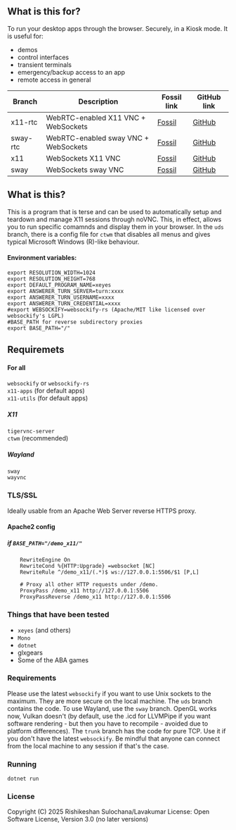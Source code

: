## What is this for? 
To run your desktop apps through the browser. Securely, in a Kiosk mode. It is useful for:
 - demos  
 - control interfaces  
 - transient terminals  
 - emergency/backup access to an app  
 - remote access in general  

| Branch    | Description                          | Fossil link                          | GitHub link                  |
|-----------|--------------------------------------|--------------------------------------|------------------------------|
| x11-rtc   | WebRTC-enabled X11 VNC + WebSockets | [Fossil](?cmd=redirect&branch=x11-rtc)  | [GitHub](../tree/x11-rtc)   |
| sway-rtc  | WebRTC-enabled sway VNC + WebSockets| [Fossil](?cmd=redirect&branch=sway-rtc) | [GitHub](../tree/sway-rtc)  |
| x11       | WebSockets X11 VNC                   | [Fossil](?cmd=redirect&branch=x11)      | [GitHub](../tree/x11)       |
| sway      | WebSockets sway VNC                  | [Fossil](?cmd=redirect&branch=sway)     | [GitHub](../tree/sway)      |


## What is this?
This is a program that is terse and can be used to automatically setup and teardown and manage X11 sessions through noVNC. This, in effect, allows you to run specific comamnds and display them in your browser. 
In the `uds` branch, there is a config file for `ctwm` that disables all menus and gives typical Microsoft Windows (R)-like behaviour.   
#### Environment variables:  
``` 
export RESOLUTION_WIDTH=1024 
export RESOLUTION_HEIGHT=768 
export DEFAULT_PROGRAM_NAME=xeyes 
export ANSWERER_TURN_SERVER=turn:xxxx
export ANSWERER_TURN_USERNAME=xxxx
export ANSWERER_TURN_CREDENTIAL=xxxx
#export WEBSOCKIFY=websockify-rs (Apache/MIT like licensed over websockify's LGPL) 
#BASE_PATH for reverse subdirectory proxies 
export BASE_PATH="/" 
``` 

## Requiremets
#### For all  
`websockify` or `websockify-rs`  
`x11-apps` (for default apps)  
`x11-utils` (for default apps)  

##### X11
`tigervnc-server`  
`ctwm` (recommended)  

##### Wayland
`sway`  
`wayvnc`  

### TLS/SSL
Ideally usable from an Apache Web Server reverse HTTPS proxy.

#### Apache2 config
##### if `BASE_PATH="/demo_x11/"`
```
    RewriteEngine On 
    RewriteCond %{HTTP:Upgrade} =websocket [NC] 
    RewriteRule ^/demo_x11/(.*)$ ws://127.0.0.1:5506/$1 [P,L] 

    # Proxy all other HTTP requests under /demo. 
    ProxyPass /demo_x11 http://127.0.0.1:5506 
    ProxyPassReverse /demo_x11 http://127.0.0.1:5506 

```

### Things that have been tested 
 - `xeyes` (and others)  
 - `Mono`   
 - `dotnet`  
 - glxgears  
 - Some of the ABA games   

### Requirements
Please use the latest `websockify` if you want to use Unix sockets to the maximum. They are more secure on the local machine. The `uds` branch contains the code. To use Wayland, use the `sway` branch. OpenGL works now, Vulkan doesn't (by default, use the .icd for LLVMPipe if you want software rendering - but then you have to recompile - avoided due to platform differences). 
The `trunk` branch has the code for pure TCP. Use it if you don't have the latest `websockify`. Be mindful that anyone can connect from the local machine to any session if that's the case. 

### Running
`dotnet run` 

### License
Copyright (C) 2025 Rishikeshan Sulochana/Lavakumar 
License: Open Software License, Version 3.0 (no later versions)
